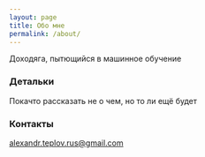 ```yaml
---
layout: page
title: Обо мне
permalink: /about/
---
```


Доходяга, пытющийся в машинное обучение

### Детальки

Покачто рассказать не о чем, но то ли ещё будет

### Контакты

[alexandr.teplov.rus@gmail.com](alexandr.teplov.rus@gmail.com)